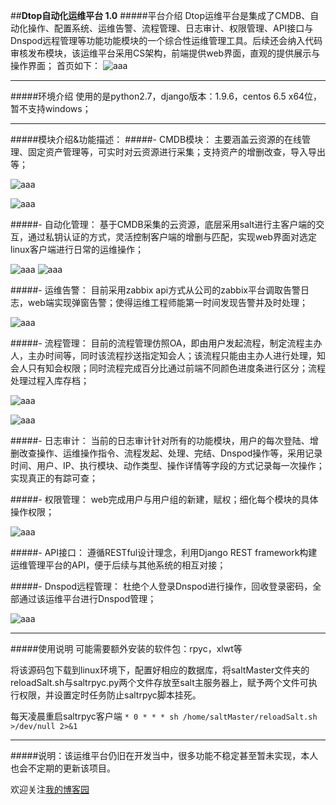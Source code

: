 ##**Dtop自动化运维平台 1.0**
#####平台介绍
Dtop运维平台是集成了CMDB、自动化操作、配置系统、运维告警、流程管理、日志审计、权限管理、API接口与Dnspod远程管理等功能功能模块的一个综合性运维管理工具。后续还会纳入代码审核发布模块，该运维平台采用CS架构，前端提供web界面，直观的提供展示与操作界面；
首页如下：
![aaa](/IMG/index.png)

***
#####环境介绍
使用的是python2.7，django版本：1.9.6，centos 6.5 x64位，暂不支持windows；


***
#####模块介绍&功能描述：
#####- CMDB模块：
主要涵盖云资源的在线管理、固定资产管理等，可实时对云资源进行采集；支持资产的增删改查，导入导出等；

![aaa](/IMG/cloud.png)

![aaa](/IMG/asset.png)

#####- 自动化管理：
基于CMDB采集的云资源，底层采用salt进行主客户端的交互，通过私钥认证的方式，灵活控制客户端的增删与匹配，实现web界面对选定linux客户端进行日常的运维操作；

![aaa](/IMG/op1.png)
![aaa](/IMG/op2.png)

#####- 运维告警：
目前采用zabbix api方式从公司的zabbix平台调取告警日志，web端实现弹窗告警；使得运维工程师能第一时间发现告警并及时处理；

![aaa](/IMG/alarm.png)

#####- 流程管理：
目前的流程管理仿照OA，即由用户发起流程，制定流程主办人，主办时间等，同时该流程抄送指定知会人；该流程只能由主办人进行处理，知会人只有知会权限；同时流程完成百分比通过前端不同颜色进度条进行区分；流程处理过程入库存档；

![aaa](/IMG/em1.png)

![aaa](/IMG/em2.png)

#####- 日志审计：
当前的日志审计针对所有的功能模块，用户的每次登陆、增删改查操作、运维操作指令、流程发起、处理、完结、Dnspod操作等，采用记录时间、用户、IP、执行模块、动作类型、操作详情等字段的方式记录每一次操作；实现真正的有踪可查；

#####- 权限管理：
web完成用户与用户组的新建，赋权；细化每个模块的具体操作权限；

![aaa](/IMG/auth.png)

#####- API接口：
遵循RESTful设计理念，利用Django REST framework构建运维管理平台的API，便于后续与其他系统的相互对接；

#####- Dnspod远程管理：
杜绝个人登录Dnspod进行操作，回收登录密码，全部通过该运维平台进行Dnspod管理；

![aaa](/IMG/DNS.png)

***

#####使用说明
可能需要额外安装的软件包：rpyc，xlwt等

将该源码包下载到linux环境下，配置好相应的数据库，将saltMaster文件夹的reloadSalt.sh与saltrpyc.py两个文件存放至salt主服务器上，赋予两个文件可执行权限，并设置定时任务防止saltrpyc脚本挂死。

每天凌晨重启saltrpyc客户端
`* 0 * * * sh /home/saltMaster/reloadSalt.sh >/dev/null 2>&1`


***
#####说明：该运维平台仍旧在开发当中，很多功能不稳定甚至暂未实现，本人也会不定期的更新该项目。

欢迎关注[我的博客园](http://www.cnblogs.com/mzpy1119/)
